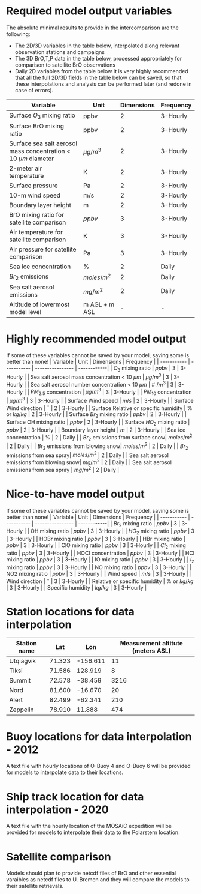 # Required model output variables
The absolute minimal results to provide in the intercomparison are the following:
- The 2D/3D variables in the table below, interpolated along relevant observation stations and campaigns
- The 3D BrO,T,P data in the table below, processed appropriately for comparison to satellite BrO observations
- Daily 2D variables from the table below
It is very highly recommended that all the full 2D/3D fields in the table below can be saved, so that these interpolations and analysis can be performed later (and redone in case of errors).

| Variable      | Unit | Dimensions | Frequency |
| ----------- | ----------- | ---------------- | ------------|
| Surface $O_3$ mixing ratio | ppbv | 2 | 3-Hourly |
| Surface BrO mixing ratio | ppbv | 2 | 3-Hourly |
| Surface sea salt aerosol mass concentration < 10 ${\mu}m$ diameter | $\mu g/m^{3}$ | 2 | 3-Hourly |
| 2-meter air temperature | K | 2 | 3-Hourly |
| Surface pressure | Pa | 2 | 3-Hourly |
| 10-m wind speed | m/s | 2 | 3-Hourly |
| Boundary layer height | m | 2 | 3-Hourly |
| BrO mixing ratio for satellite comparison | $ppbv$ | 3 | 3-Hourly |
| Air temperature for satellite comparison | K | 3 | 3-Hourly |
| Air pressure for satellite comparison | Pa | 3 | 3-Hourly |
| Sea ice concentration | \% | 2 | Daily |
| $Br_2$ emissions| $moles/m^{2}$ | 2 | Daily |
| Sea salt aerosol emissions| $mg/m^{2}$ | 2 | Daily |
| Altitude of lowermost model level | m AGL + m ASL| - | - |

# Highly recommended model output
If some of these variables cannot be saved by your model, saving some is better than none!
| Variable      | Unit | Dimensions | Frequency |
| ----------- | ----------- | ---------------- | ------------|
| $O_3$ mixing ratio | $ppbv$ | 3 | 3-Hourly |
| Sea salt aerosol mass concentration < 10 ${\mu}m$ | $\mu g/m^{3}$ | 3 | 3-Hourly |
| Sea salt aerosol number concentration < 10 ${\mu}m$ | \# $/m^{3}$ | 3 | 3-Hourly |
| $PM_{2.5}$ concentration | ${\mu}g/m^{3}$ | 3 | 3-Hourly |
| $PM_{10}$ concentration | ${\mu}g/m^{3}$ | 3 | 3-Hourly |
| Surface Wind speed | $m/s$ | 2 | 3-Hourly |
| Surface Wind direction | $^\circ$ | 2 | 3-Hourly |
| Surface Relative or specific humidity | \% or $kg/kg$ | 2 | 3-Hourly |
| Surface $Br_2$ mixing ratio | $ppbv$ | 2 | 3-Hourly |
| Surface OH mixing ratio | $ppbv$ | 2 | 3-Hourly |
| Surface $HO_2$ mixing ratio | $ppbv$ | 2 | 3-Hourly |
| Boundary layer height | $m$ | 2 | 3-Hourly |
| Sea ice concentration | \% | 2 | Daily |
| $Br_2$ emissions from surface snow| $moles/m^{2}$ | 2 | Daily |
| $Br_2$ emissions from blowing snow| $moles/m^{2}$ | 2 | Daily |
| $Br_2$ emissions from sea spray| $moles/m^{2}$ | 2 | Daily |
| Sea salt aerosol emissions from blowing snow| $mg/m^{2}$ | 2 | Daily |
| Sea salt aerosol emissions from sea spray | $mg/m^{2}$ | 2 | Daily |

# Nice-to-have model output
If some of these variables cannot be saved by your model, saving some is better than none!
| Variable      | Unit | Dimensions | Frequency |
| ----------- | ----------- | ---------------- | ------------|
| $Br_2$ mixing ratio | $ppbv$ | 3 | 3-Hourly |
| OH mixing ratio | $ppbv$ | 3 | 3-Hourly |
| $HO_2$ mixing ratio | $ppbv$ | 3 | 3-Hourly |
| HOBr mixing ratio | $ppbv$ | 3 | 3-Hourly |
| HBr mixing ratio | $ppbv$ | 3 | 3-Hourly |
| ClO mixing ratio | $ppbv$ | 3 | 3-Hourly |
| $Cl_2$ mixing ratio | $ppbv$ | 3 | 3-Hourly |
| HOCl concentration | $ppbv$ | 3 | 3-Hourly |
| HCl mixing ratio | $ppbv$ | 3 | 3-Hourly |
| IO mixing ratio | $ppbv$ | 3 | 3-Hourly |
| $I_2$ mixing ratio | $ppbv$ | 3 | 3-Hourly |
| NO mixing ratio | $ppbv$ | 3 | 3-Hourly |
| NO2 mixing ratio | $ppbv$ | 3 | 3-Hourly |
| Wind speed | $m/s$ | 3 | 3-Hourly |
| Wind direction | $^\circ$ | 3 | 3-Hourly |
| Relative or specific humidity | \% or $kg/kg$ | 3 | 3-Hourly |
| Specific humidity | $kg/kg$ | 3 | 3-Hourly |

# Station locations for data interpolation
| Station name      | Lat | Lon | Measurement altitute (meters ASL) |
| ----------- | ----------- | ---------------- | ---------  |
|Utqiagvik    | 71.323 |  -156.611 | 11 |
|Tiksi  | 71.586 | 128.919 | 8 |
|Summit | 72.578 | -38.459 | 3216 |
|Nord  | 81.600 | -16.670 | 20 |
|Alert | 82.499 | -62.341 | 210 |
|Zeppelin | 78.910  | 11.888 | 474 |


# Buoy locations for data interpolation - 2012
A text file with hourly locations of O-Buoy 4 and O-Buoy 6 will be provided for models to interpolate data to their locations.

# Ship track location for data interpolation - 2020 
A text file with the hourly location of the MOSAiC expedition will be provided for models to interpolate their data to the Polarstern location.

# Satellite comparison
Models should plan to provide netcdf files of BrO and other essential varaibles as netcdf files to U. Bremen and they will compare the models to their satellite retrievals.

